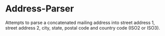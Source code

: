 # Address-Parser
Attempts to parse a concatenated mailing address into street address 1, street address 2, city, state, postal code and country code (ISO2 or ISO3).
